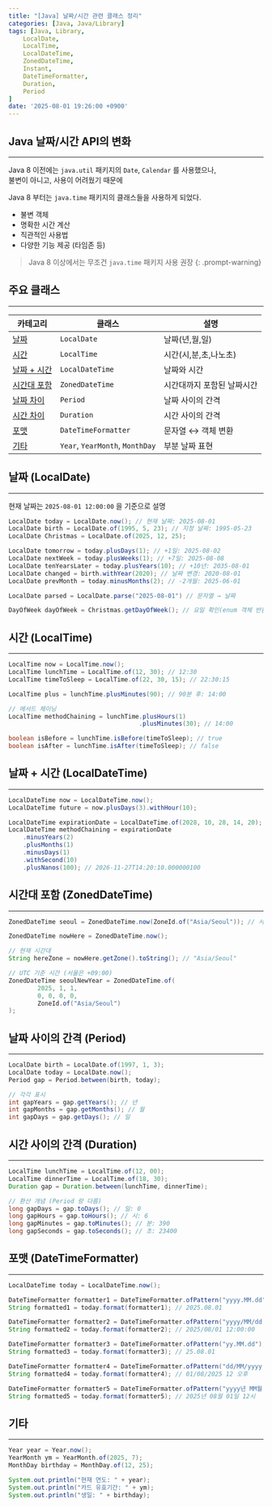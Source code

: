 ```yaml
---
title: "[Java] 날짜/시간 관련 클래스 정리"
categories: [Java, Java/Library]
tags: [Java, Library,
    LocalDate,
    LocalTime,
    LocalDateTime,
    ZonedDateTime,
    Instant,
    DateTimeFormatter,
    Duration,
    Period
]
date: '2025-08-01 19:26:00 +0900'
---
```


## Java 날짜/시간 API의 변화

---

Java 8 이전에는 `java.util` 패키지의 `Date`, `Calendar` 를 사용했으나,   
불변이 아니고, 사용이 어려웠기 때문에   

Java 8 부터는 `java.time` 패키지의 클래스들을 사용하게 되었다.

- 불변 객체
- 명확한 시간 계산
- 직관적인 사용법
- 다양한 기능 제공 (타임존 등)

> Java 8 이상에서는 무조건 `java.time` 패키지 사용 권장
{: .prompt-warning}

## 주요 클래스

---

| 카테고리                                  | 클래스                          | 설명                       |
| ----------------------------------------- | ------------------------------- | -------------------------- |
| [날짜](#날짜-localdate)                   | `LocalDate`                     | 날짜(년,월,일)             |
| [시간](#시간-localtime)                   | `LocalTime`                     | 시간(시,분,초,나노초)      |
| [날짜 + 시간](#날짜--시간-localdatetime)  | `LocalDateTime`                 | 날짜와 시간                |
| [시간대 포함](#시간대-포함-zoneddatetime) | `ZonedDateTime`                 | 시간대까지 포함된 날짜시간 |
| [날짜 차이](#날짜-사이의-간격-period)     | `Period`                        | 날짜 사이의 간격           |
| [시간 차이](#시간-사이의-간격-duration)   | `Duration`                      | 시간 사이의 간격           |
| [포맷](#포맷-datetimeformatter)           | `DateTimeFormatter`             | 문자열 ↔ 객체 변환         |
| [기타](#기타)                             | `Year`, `YearMonth`, `MonthDay` | 부분 날짜 표현             |

## 날짜 (LocalDate)

---

현재 날짜는 `2025-08-01 12:00:00` 을 기준으로 설명

```java
LocalDate today = LocalDate.now(); // 현재 날짜: 2025-08-01
LocalDate birth = LocalDate.of(1995, 5, 23); // 지정 날짜: 1995-05-23
LocalDate Christmas = LocalDate.of(2025, 12, 25);

LocalDate tomorrow = today.plusDays(1); // +1일: 2025-08-02
LocalDate nextWeek = today.plusWeeks(1); // +7일: 2025-08-08
LocalDate tenYearsLater = today.plusYears(10); // +10년: 2035-08-01
LocalDate changed = birth.withYear(2020); // 날짜 변경: 2020-08-01
LocalDate prevMonth = today.minusMonths(2); // -2개월: 2025-06-01

LocalDate parsed = LocalDate.parse("2025-08-01") // 문자열 → 날짜

DayOfWeek dayOfWeek = Christmas.getDayOfWeek(); // 요일 확인(enum 객체 반환)
```

## 시간 (LocalTime)

---

```java
LocalTime now = LocalTime.now();
LocalTime lunchTime = LocalTime.of(12, 30); // 12:30
LocalTime timeToSleep = LocalTime.of(22, 30, 15); // 22:30:15

LocalTime plus = lunchTime.plusMinutes(90); // 90분 후: 14:00

// 메서드 체이닝
LocalTime methodChaining = lunchTime.plusHours(1)
                                    .plusMinutes(30); // 14:00

boolean isBefore = lunchTime.isBefore(timeToSleep); // true
boolean isAfter = lunchTime.isAfter(timeToSleep); // false
```

## 날짜 + 시간 (LocalDateTime)

---

```java
LocalDateTime now = LocalDateTime.now();
LocalDateTime future = now.plusDays(3).withHour(10);

LocalDateTime expirationDate = LocalDateTime.of(2028, 10, 28, 14, 20); // 2028-10-28T14:20
LocalDateTime methodChaining = expirationDate
    .minusYears(2)
    .plusMonths(1)
    .minusDays(1)
    .withSecond(10)
    .plusNanos(100); // 2026-11-27T14:20:10.000000100

```

## 시간대 포함 (ZonedDateTime)

---

```java
ZonedDateTime seoul = ZonedDateTime.now(ZoneId.of("Asia/Seoul")); // 서울 기준

ZonedDateTime nowHere = ZonedDateTime.now();

// 현재 시간대
String hereZone = nowHere.getZone().toString(); // "Asia/Seoul"

// UTC 기준 시간 (서울은 +09:00)
ZonedDateTime seoulNewYear = ZonedDateTime.of(
        2025, 1, 1,
        0, 0, 0, 0,
        ZoneId.of("Asia/Seoul")
);
```

## 날짜 사이의 간격 (Period)

---

```java
LocalDate birth = LocalDate.of(1997, 1, 3);
LocalDate today = LocalDate.now();
Period gap = Period.between(birth, today);

// 각각 표시
int gapYears = gap.getYears(); // 년
int gapMonths = gap.getMonths(); // 월
int gapDays = gap.getDays(); // 일
```

## 시간 사이의 간격 (Duration)

---

```java
LocalTime lunchTime = LocalTime.of(12, 00);
LocalTime dinnerTime = LocalTime.of(18, 30);
Duration gap = Duration.between(lunchTime, dinnerTime);

// 환산 개념 (Period 랑 다름)
long gapDays = gap.toDays(); // 일: 0
long gapHours = gap.toHours(); // 시: 6
long gapMinutes = gap.toMinutes(); // 분: 390
long gapSeconds = gap.toSeconds(); // 초: 23400
```

## 포맷 (DateTimeFormatter)

---

```java
LocalDateTime today = LocalDateTime.now();

DateTimeFormatter formatter1 = DateTimeFormatter.ofPattern("yyyy.MM.dd");
String formatted1 = today.format(formatter1); // 2025.08.01

DateTimeFormatter formatter2 = DateTimeFormatter.ofPattern("yyyy/MM/dd HH:mm:ss");
String formatted2 = today.format(formatter2); // 2025/08/01 12:00:00

DateTimeFormatter formatter3 = DateTimeFormatter.ofPattern("yy.MM.dd");
String formatted3 = today.format(formatter3); // 25.08.01

DateTimeFormatter formatter4 = DateTimeFormatter.ofPattern("dd/MM/yyyy hh a");
String formatted4 = today.format(formatter4); // 01/08/2025 12 오후

DateTimeFormatter formatter5 = DateTimeFormatter.ofPattern("yyyy년 MM월 dd일 HH시");
String formatted5 = today.format(formatter5); // 2025년 08월 01일 12시
```

## 기타

---

```java
Year year = Year.now();
YearMonth ym = YearMonth.of(2025, 7);
MonthDay birthday = MonthDay.of(12, 25);

System.out.println("현재 연도: " + year);
System.out.println("카드 유효기간: " + ym);
System.out.println("생일: " + birthday);
```